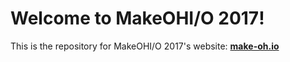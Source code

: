 # Welcome to MakeOHI/O 2017!
This is the repository for MakeOHI/O 2017's website: **[make-oh.io](make-oh.io)**

